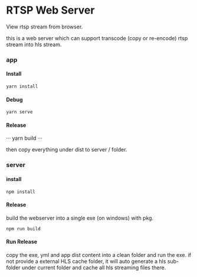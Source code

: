 # RTSP Web Server

View rtsp stream from browser.

this is a web server which can support transcode (copy or re-encode) rtsp stream into hls stream.

### app

#### Install

```
yarn install
```

#### Debug

```
yarn serve
```

#### Release

···
yarn build
···

then copy everything under dist to server / folder.

### server

#### install

```
npm install
```

#### Release 

build the webserver into a single exe (on windows) with pkg.

```
npm run build
```

#### Run Release

copy the exe, yml and app dist content into a clean folder and run the exe. if not provide a external HLS cache folder, it will auto generate a hls sub-folder under current folder and cache all hls streaming files there.
